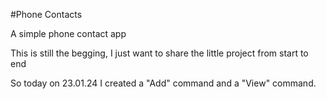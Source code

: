 #Phone Contacts

A simple phone contact app

This is still the begging, I just want to share the little project from start to end 

So today on 23.01.24 I created a "Add" command and a "View" command.
